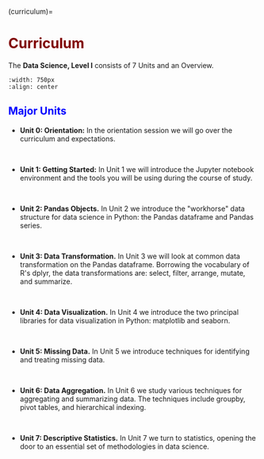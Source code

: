 (curriculum)=
# <font color="maroon">Curriculum</font>


The **Data Science, Level I** consists of 7 Units and an Overview.

```{image} /images/dscienceunits.png
:width: 750px
:align: center
```



## <font color="blue">Major Units</font>


- **Unit 0: Orientation:** In the orientation session we will go over the curriculum and expectations. 

<p>&nbsp;</p>


- **Unit 1: Getting Started:** In Unit 1 we will introduce the Jupyter notebook environment and the tools you will be using during the course of study. 


<p>&nbsp;</p>


- **Unit 2: Pandas Objects.** In Unit 2 we introduce the "workhorse" data structure for data science in Python: the Pandas dataframe and Pandas series.



<p>&nbsp;</p>



- **Unit 3: Data Transformation.** In Unit 3 we will look at common data transformation on the Pandas dataframe. Borrowing the vocabulary of R's dplyr, the data transformations are: select, filter, arrange, mutate, and summarize.


<p>&nbsp;</p>


- **Unit 4: Data Visualization.** In Unit 4 we introduce the two principal libraries for data visualization in Python: matplotlib and seaborn.


<p>&nbsp;</p>


- **Unit 5: Missing Data.** In Unit 5 we introduce techniques for identifying and treating missing data.


<p>&nbsp;</p>


- **Unit 6: Data Aggregation.** In Unit 6 we study various techniques for aggregating and summarizing data. The techniques include groupby, pivot tables, and hierarchical indexing.


<p>&nbsp;</p>


- **Unit 7: Descriptive Statistics.** In Unit 7 we turn to statistics, opening the door to an essential set of methodologies in data science.

